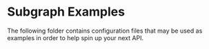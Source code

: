# Subgraph Examples

The following folder contains configuration files that may be used as examples in order to help spin up your next API.
